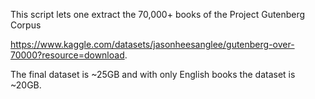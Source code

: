 This script lets one extract the 70,000+ books of the Project Gutenberg Corpus

https://www.kaggle.com/datasets/jasonheesanglee/gutenberg-over-70000?resource=download.

The final dataset is ~25GB and with only English books the dataset is ~20GB.
